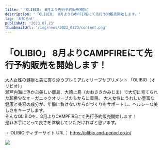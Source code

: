 ```yaml
---
title: '「OLIBIO」 8月より先行予約販売開始'
description: '「OLIBIO」 8月よりCAMPFIREにて先行予約販売開始します。'
tag: 'お知らせ'
publishAt: '2023.07.23'
thumbnailUrl: '/img/news/2023_0723/content.png'
---
```


# 「OLIBIO」 8月よりCAMPFIREにて先行予約販売を開始します！

大人女性の健康と美に寄り添うプレミアムオリーブサプリメント 「OLIBIO（オリビオ）」  
瀬⼾内海に浮かぶ美しい離島、⼤崎上島（おおさきかみじま）で⼤切に育てられた超希少なオーガニックオリーブのちからに着⽬。
大人⼥性にうれしい豊富な健康と美容の成分が、年齢に負けないからだづくりをサポートし、ヘルシーな美しさをキープします。  
そんなOLIBIOを、8月よりCAMPFIREにて先行予約販売開始します！  
是非お手にとって良さを体験していただければと思います。

・ OLIBIO ティザーサイト URL： https://olibio.and-period.co.jp/


![](/img/news/2023_0723/content.png)

